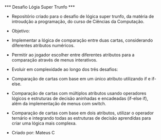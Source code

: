 *** Desafio Lógia Super Trunfo ***
- Repositório criado para o desafio de lógica super trunfo, da matéria de introudção a programação, do curso de Ciências da Computação.


- Objetivo:

 * Implementar a lógica de comparação entre duas cartas, considerando diferentes atributos numéricos.
 
 * Permitir ao jogador escolher entre diferentes atributos para a comparação através de menus interativos.
 
 * Evoluir em complexidade ao longo dos três desafios:
 
 * Comparação de cartas com base em um único atributo utilizando if e if-else.
 
 * Comparação de cartas com múltiplos atributos usando operadores lógicos e estruturas de decisão aninhadas e encadeadas (if-else if), além da implementação de menus com switch.
 
 * Comparação de cartas com base em dois atributos, utilizar o operador ternário e integrando todas as estruturas de decisão aprendidas para criar uma lógica mais complexa.
 
- Criado por: Mateus C